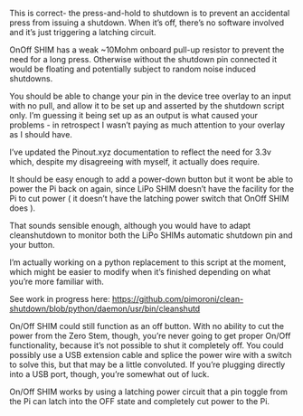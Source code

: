 This is correct- the press-and-hold to shutdown is to prevent an accidental press from issuing a shutdown. When it’s off, there’s no software involved and it’s just triggering a latching circuit.

OnOff SHIM has a weak ~10Mohm onboard pull-up resistor to prevent the need for a long press. Otherwise without the shutdown pin connected it would be floating and potentially subject to random noise induced shutdowns.

You should be able to change your pin in the device tree overlay to an input with no pull, and allow it to be set up and asserted by the shutdown script only. I’m guessing it being set up as an output is what caused your problems - in retrospect I wasn’t paying as much attention to your overlay as I should have.

I’ve updated the Pinout.xyz documentation to reflect the need for 3.3v which, despite my disagreeing with myself, it actually does require.

It should be easy enough to add a power-down button but it wont be able to power the Pi back on again, since LiPo SHIM doesn’t have the facility for the Pi to cut power ( it doesn’t have the latching power switch that OnOff SHIM does ).

That sounds sensible enough, although you would have to adapt cleanshutdown to monitor both the LiPo SHIMs automatic shutdown pin and your button.

I’m actually working on a python replacement to this script at the moment, which might be easier to modify when it’s finished depending on what you’re more familiar with.

See work in progress here: https://github.com/pimoroni/clean-shutdown/blob/python/daemon/usr/bin/cleanshutd

On/Off SHIM could still function as an off button. With no ability to cut the power from the Zero Stem, though, you’re never going to get proper On/Off functionality, because it’s not possible to shut it completely off. You could possibly use a USB extension cable and splice the power wire with a switch to solve this, but that may be a little convoluted. If you’re plugging directly into a USB port, though, you’re somewhat out of luck.

On/Off SHIM works by using a latching power circuit that a pin toggle from the Pi can latch into the OFF state and completely cut power to the Pi.